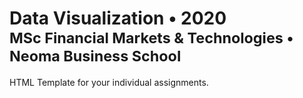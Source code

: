 <h1>
  Data Visualization &bullet; 2020
  <small>
    <br/>
    MSc Financial Markets & Technologies
    &bullet; Neoma Business School
  </small>
</h1>
HTML Template for your individual assignments.
